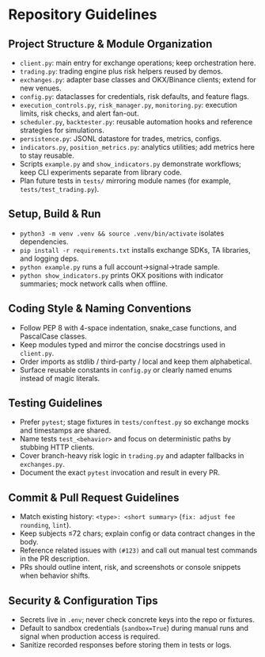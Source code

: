 # Repository Guidelines

## Project Structure & Module Organization
- `client.py`: main entry for exchange operations; keep orchestration here.
- `trading.py`: trading engine plus risk helpers reused by demos.
- `exchanges.py`: adapter base classes and OKX/Binance clients; extend for new venues.
- `config.py`: dataclasses for credentials, risk defaults, and feature flags.
- `execution_controls.py`, `risk_manager.py`, `monitoring.py`: execution limits, risk checks, and alert fan-out.
- `scheduler.py`, `backtester.py`: reusable automation hooks and reference strategies for simulations.
- `persistence.py`: JSONL datastore for trades, metrics, configs.
- `indicators.py`, `position_metrics.py`: analytics utilities; add metrics here to stay reusable.
- Scripts `example.py` and `show_indicators.py` demonstrate workflows; keep CLI experiments separate from library code.
- Plan future tests in `tests/` mirroring module names (for example, `tests/test_trading.py`).

## Setup, Build & Run
- `python3 -m venv .venv && source .venv/bin/activate` isolates dependencies.
- `pip install -r requirements.txt` installs exchange SDKs, TA libraries, and logging deps.
- `python example.py` runs a full account→signal→trade sample.
- `python show_indicators.py` prints OKX positions with indicator summaries; mock network calls when offline.

## Coding Style & Naming Conventions
- Follow PEP 8 with 4-space indentation, snake_case functions, and PascalCase classes.
- Keep modules typed and mirror the concise docstrings used in `client.py`.
- Order imports as stdlib / third-party / local and keep them alphabetical.
- Surface reusable constants in `config.py` or clearly named enums instead of magic literals.

## Testing Guidelines
- Prefer `pytest`; stage fixtures in `tests/conftest.py` so exchange mocks and timestamps are shared.
- Name tests `test_<behavior>` and focus on deterministic paths by stubbing HTTP clients.
- Cover branch-heavy risk logic in `trading.py` and adapter fallbacks in `exchanges.py`.
- Document the exact `pytest` invocation and result in every PR.

## Commit & Pull Request Guidelines
- Match existing history: `<type>: <short summary>` (`fix: adjust fee rounding`, `lint`).
- Keep subjects ≤72 chars; explain config or data contract changes in the body.
- Reference related issues with `(#123)` and call out manual test commands in the PR description.
- PRs should outline intent, risk, and screenshots or console snippets when behavior shifts.

## Security & Configuration Tips
- Secrets live in `.env`; never check concrete keys into the repo or fixtures.
- Default to sandbox credentials (`sandbox=True`) during manual runs and signal when production access is required.
- Sanitize recorded responses before storing them in tests or logs.
